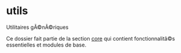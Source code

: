 ﻿# utils

Utilitaires gÃ©nÃ©riques

Ce dossier fait partie de la section [core](..) qui contient fonctionnalitã©s essentielles et modules de base.
